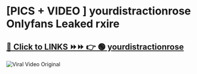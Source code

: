 
 # [PICS + VIDEO ] yourdistractionrose Onlyfans Leaked rxire

## <h2><a href="https://clipsfans.com/yourdistractionrose&ref=git">🔗 Click to LINKS ⏩⏩ 👉 🟢 yourdistractionrose </a></h2>

<a href="https://clipsfans.com/yourdistractionrose&ref=git" rel="nofollow" data-target="animated-image.originalLink"><img src="https://i.ibb.co.com/xMMVF88/686577567.gif" alt="Viral Video Original" style="max-width: 100%; display: inline-block;" data-target="animated-image.originalImage"></a>

